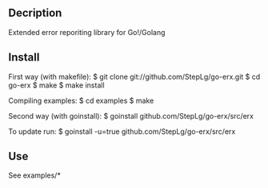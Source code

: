 Decription
--------
Extended error reporiting library for Go!/Golang

Install
--------
First way (with makefile):
	$ git clone git://github.com/StepLg/go-erx.git
	$ cd go-erx
	$ make
	$ make install

Compiling examples:
	$ cd examples
	$ make

Second way (with goinstall):
	$ goinstall github.com/StepLg/go-erx/src/erx

To update run:
	$ goinstall -u=true github.com/StepLg/go-erx/src/erx

Use
--------
See examples/*
